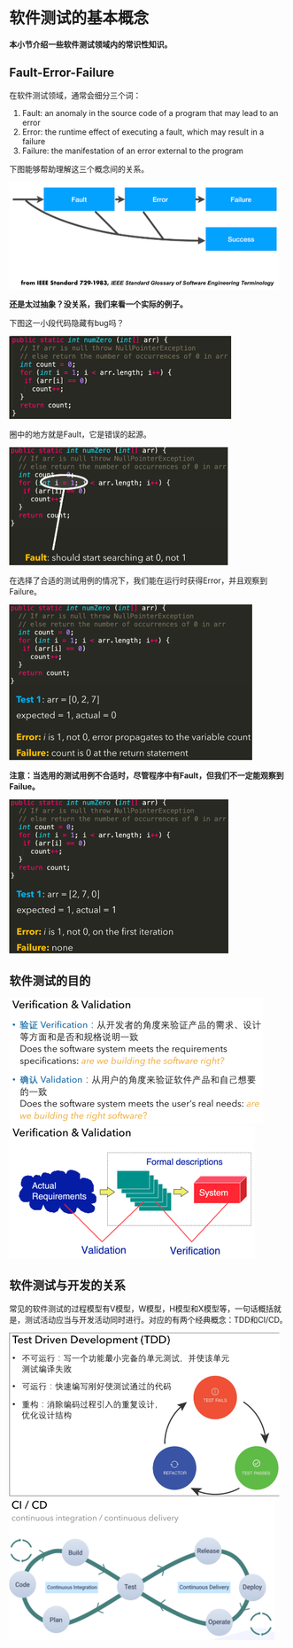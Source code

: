 # 软件测试的基本概念

**本小节介绍一些软件测试领域内的常识性知识。**

## Fault-Error-Failure  

在软件测试领域，通常会细分三个词：

1.  Fault: an anomaly in the source code of a program that 
    may lead to an error
2.  Error: the runtime effect of executing a fault, which may result in a failure
3.  Failure: the manifestation of an error external to the program

下图能够帮助理解这三个概念间的关系。

<img src="../.gitbook/assets/3.png" style="zoom:50%;" />

**还是太过抽象？没关系，我们来看一个实际的例子。**

下图这一小段代码隐藏有bug吗？

<img src="../.gitbook/assets/4.png" style="zoom:50%;" />

圈中的地方就是Fault，它是错误的起源。

<img src="../.gitbook/assets/5.png" style="zoom:50%;" />

在选择了合适的测试用例的情况下，我们能在运行时获得Error，并且观察到Failure。

<img src="../.gitbook/assets/6.png" style="zoom:50%;" />

**注意：当选用的测试用例不合适时，尽管程序中有Fault，但我们不一定能观察到Failue。**

<img src="../.gitbook/assets/7.png" style="zoom:50%;" />

## 软件测试的目的

<img src="../.gitbook/assets/8.png" style="zoom:50%;" />

<img src="../.gitbook/assets/9.png" style="zoom:50%;" />

## 软件测试与开发的关系

常见的软件测试的过程模型有V模型，W模型，H模型和X模型等，一句话概括就是，测试活动应当与开发活动同时进行。对应的有两个经典概念：TDD和CI/CD。

<img src="../.gitbook/assets/10.png" style="zoom:50%;" />

<img src="../.gitbook/assets/11.png" style="zoom:50%;" />
